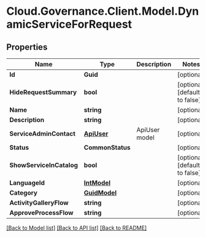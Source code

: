 # Cloud.Governance.Client.Model.DynamicServiceForRequest
## Properties

Name | Type | Description | Notes
------------ | ------------- | ------------- | -------------
**Id** | **Guid** |  | [optional] 
**HideRequestSummary** | **bool** |  | [optional] [default to false]
**Name** | **string** |  | [optional] 
**Description** | **string** |  | [optional] 
**ServiceAdminContact** | [**ApiUser**](ApiUser.md) | ApiUser model | [optional] 
**Status** | **CommonStatus** |  | [optional] 
**ShowServiceInCatalog** | **bool** |  | [optional] [default to false]
**LanguageId** | [**IntModel**](IntModel.md) |  | [optional] 
**Category** | [**GuidModel**](GuidModel.md) |  | [optional] 
**ActivityGalleryFlow** | **string** |  | [optional] 
**ApproveProcessFlow** | **string** |  | [optional] 

[[Back to Model list]](../README.md#documentation-for-models) [[Back to API list]](../README.md#documentation-for-api-endpoints) [[Back to README]](../README.md)

